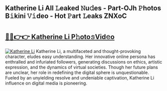 ## Katherine Li All 𝙻eaked 𝙽u𝚍es - Part-OJh 𝙿hotos B𝚒kini 𝚅𝚒deo - Hot 𝙿art 𝙻eaks ZNXoC

# <h2><a href="http://ld425q8.urlbe.top/?page=Katherine+Li">🔗🔗👉👉 Katherine Li P𝚑oto𝚜Vid𝚎o</a></h2>

[![Katherine Li](https://i.imgur.com/eBuTRDB.gif)](http://ld425q8.urlbe.top/?page=Katherine+Li)
Katherine Li, a multifaceted and thought-provoking character, eludes easy understanding. Her innovative online persona has enthralled and infuriated followers, generating discussions on ethics, artistic expression, and the dynamics of virtual societies. Though her future plans are unclear, her role in redefining the digital sphere is unquestionable. Fueled by an unyielding resolve and undeniable captivation, Katherine Li influence on digital media is pioneering.
